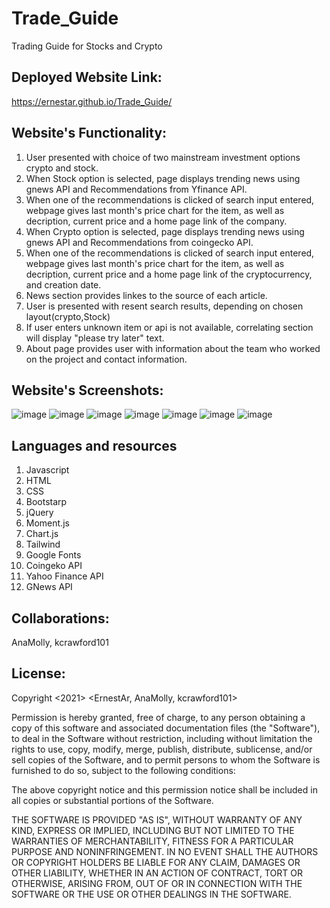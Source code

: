 # Trade_Guide
 Trading Guide for Stocks and Crypto
 ## Deployed Website Link:
 https://ernestar.github.io/Trade_Guide/
 
 ## Website's Functionality:
 1. User presented with choice of two mainstream investment options crypto and stock.
 2. When Stock option  is selected, page displays trending news using gnews API and Recommendations from Yfinance API.
 3. When one of the recommendations is clicked of search input entered, webpage gives last month's price chart for the item, as well as 
decription, current price and a home page link of the company.
 4.  When Crypto option is selected, page displays trending news using gnews API and Recommendations from coingecko API.
 5. When one of the recommendations is clicked of search input entered, webpage gives last month's price chart for the item, as well as 
decription, current price and a home page link of the cryptocurrency, and creation date.
6. News section provides linkes to the source of each article.
7. User is presented with resent search results, depending on chosen layout(crypto,Stock)
8. If user enters unknown item or api is not available, correlating section will display "please try later" text.
9. About page provides user with information about the team who worked on the project and contact information.


 
 ## Website's Screenshots:
 ![image](https://user-images.githubusercontent.com/82740498/120940316-a3f01800-c6ea-11eb-8a48-252b386589a3.png)
![image](https://user-images.githubusercontent.com/82740498/120940324-b36f6100-c6ea-11eb-917b-4897a543ee8b.png)
![image](https://user-images.githubusercontent.com/82740498/120940337-c5510400-c6ea-11eb-9bfd-4b38767bf509.png)
![image](https://user-images.githubusercontent.com/82740498/120940343-d00b9900-c6ea-11eb-87dc-cb4e2be32889.png)
![image](https://user-images.githubusercontent.com/82740498/120940356-def24b80-c6ea-11eb-8584-a23c40a7f6c1.png)
![image](https://user-images.githubusercontent.com/82740498/120940373-f92c2980-c6ea-11eb-8e83-dd401f3dbf6c.png)
![image](https://user-images.githubusercontent.com/82740498/120940383-00ebce00-c6eb-11eb-99d1-f4a9aab9c660.png)


## Languages and resources
1. Javascript
2. HTML
3. CSS
4. Bootstarp
5. jQuery
6. Moment.js
7. Chart.js
8. Tailwind
9. Google Fonts
10. Coingeko API
11. Yahoo Finance API
12. GNews API
## Collaborations:
AnaMolly, kcrawford101
## License:
Copyright <2021> <ErnestAr, AnaMolly, kcrawford101>

Permission is hereby granted, free of charge, to any person obtaining a copy of this software and associated documentation files (the "Software"), to deal in the Software without restriction, including without limitation the rights to use, copy, modify, merge, publish, distribute, sublicense, and/or sell copies of the Software, and to permit persons to whom the Software is furnished to do so, subject to the following conditions:

The above copyright notice and this permission notice shall be included in all copies or substantial portions of the Software.

THE SOFTWARE IS PROVIDED "AS IS", WITHOUT WARRANTY OF ANY KIND, EXPRESS OR IMPLIED, INCLUDING BUT NOT LIMITED TO THE WARRANTIES OF MERCHANTABILITY, FITNESS FOR A PARTICULAR PURPOSE AND NONINFRINGEMENT. IN NO EVENT SHALL THE AUTHORS OR COPYRIGHT HOLDERS BE LIABLE FOR ANY CLAIM, DAMAGES OR OTHER LIABILITY, WHETHER IN AN ACTION OF CONTRACT, TORT OR OTHERWISE, ARISING FROM, OUT OF OR IN CONNECTION WITH THE SOFTWARE OR THE USE OR OTHER DEALINGS IN THE SOFTWARE.
